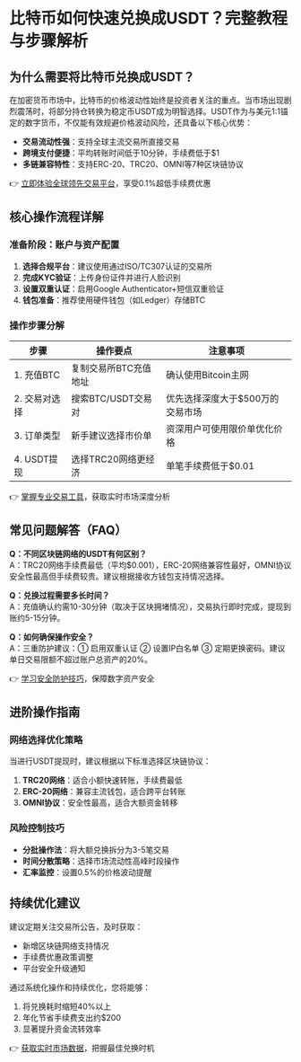 # 比特币如何快速兑换成USDT？完整教程与步骤解析

## 为什么需要将比特币兑换成USDT？

在加密货币市场中，比特币的价格波动性始终是投资者关注的重点。当市场出现剧烈震荡时，将部分持仓转换为稳定币USDT成为明智选择。USDT作为与美元1:1锚定的数字货币，不仅能有效规避价格波动风险，还具备以下核心优势：

- **交易流动性强**：支持全球主流交易所直接交易
- **跨境支付便捷**：平均转账时间低于10分钟，手续费低于$1
- **多链兼容特性**：支持ERC-20、TRC20、OMNI等7种区块链协议

👉 [立即体验全球领先交易平台](https://bit.ly/okx_welcome)，享受0.1%超低手续费优惠

## 核心操作流程详解

### 准备阶段：账户与资产配置

1. **选择合规平台**：建议使用通过ISO/TC307认证的交易所
2. **完成KYC验证**：上传身份证件并进行人脸识别
3. **设置双重认证**：启用Google Authenticator+短信双重验证
4. **钱包准备**：推荐使用硬件钱包（如Ledger）存储BTC

### 操作步骤分解

| 步骤 | 操作要点 | 注意事项 |
|------|----------|----------|
| 1. 充值BTC | 复制交易所BTC充值地址 | 确认使用Bitcoin主网 |
| 2. 交易对选择 | 搜索BTC/USDT交易对 | 优先选择深度大于$500万的交易市场 |
| 3. 订单类型 | 新手建议选择市价单 | 资深用户可使用限价单优化价格 |
| 4. USDT提现 | 选择TRC20网络更经济 | 单笔手续费低于$0.01 |

👉 [掌握专业交易工具](https://bit.ly/okx_welcome)，获取实时市场深度分析

## 常见问题解答（FAQ）

**Q：不同区块链网络的USDT有何区别？**  
A：TRC20网络手续费最低（平均$0.001），ERC-20网络兼容性最好，OMNI协议安全性最高但手续费较贵。建议根据接收方钱包支持情况选择。

**Q：兑换过程需要多长时间？**  
A：充值确认约需10-30分钟（取决于区块拥堵情况），交易执行即时完成，提现到账约5-15分钟。

**Q：如何确保操作安全？**  
A：三重防护建议：① 启用双重认证 ② 设置IP白名单 ③ 定期更换密码。建议单日交易限额不超过账户总资产的20%。

👉 [学习安全防护技巧](https://bit.ly/okx_welcome)，保障数字资产安全

## 进阶操作指南

### 网络选择优化策略

当进行USDT提现时，建议根据以下标准选择区块链协议：

1. **TRC20网络**：适合小额快速转账，手续费最低
2. **ERC-20网络**：兼容主流钱包，适合跨平台转账
3. **OMNI协议**：安全性最高，适合大额资金转移

### 风险控制技巧

- **分批操作法**：将大额兑换拆分为3-5笔交易
- **时间分散策略**：选择市场流动性高峰时段操作
- **汇率监控**：设置0.5%的价格波动提醒

## 持续优化建议

建议定期关注交易所公告，及时获取：
- 新增区块链网络支持情况
- 手续费优惠政策调整
- 平台安全升级通知

通过系统化操作和持续优化，您将能够：
1. 将兑换耗时缩短40%以上
2. 年化节省手续费支出约$200
3. 显著提升资金流转效率

👉 [获取实时市场数据](https://bit.ly/okx_welcome)，把握最佳兑换时机
